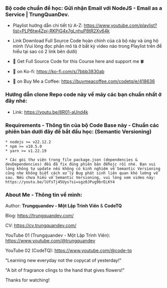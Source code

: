 ### Bộ code chuẩn để học: Gửi nhận Email với NodeJS - Email as a Service | TrungQuanDev.

- Playlist hướng dẫn chi tiết từ A-Z: https://www.youtube.com/playlist?list=PLP6tw4Zpj-RKPiG4x7gLnhuP8tR2Xv64k

- Link Download Full Source Code hoàn chỉnh của cả bộ này và ủng hộ mình (Vui lòng đọc phần mô tả ở bất kỳ video nào trong Playlist trên để hiểu tại sao có 2 link bên dưới)

- 🤝 Get Full Source Code for this Course here and support me 🍀

- 🎁 on Ko-fi: https://ko-fi.com/s/7bbb3830ab

- 🎁 on Buy Me a Coffee: https://buymeacoffee.com/codetq/e/418636

### Hướng dẫn clone Repo code này về máy các bạn chuẩn nhất ở đây nhé:

- Link: https://youtu.be/8R01-aUnd4k

### Requirements - Thông tin của bộ Code Base này - Chuẩn các phiên bản dưới đây để bắt đầu học: (Semantic Versioning)

```
* nodejs >= v22.12.2
* npm >= v10.5.0
* yarn >= v1.22.19

* Các gói thư viện trong file package.json (dependencies & devDependencies) đều đã fix đúng phiên bản đểhojc rồi nhé. Bạn vui lòng không tự update nếu không có kinh nghiệm về Semantic Versioning cũng như không biết cách xử lý Bug phát sinh liên quan khó lường về sau. Nếu chưa hiểu về Semantic Versioning, vui lòng xem video này: https://youtu.be/lUfsTj45Uys?si=sgz0JPug9brELKY4
```

### About Me - Thông tin về mình:

Author: **Trungquandev - Một Lập Trình Viên** & **CodeTQ**

Blog: https://trungquandev.com/

CV: https://cv.trungquandev.com/

YouTube 01 (Trungquandev - Một Lập Trình Viên): https://www.youtube.com/@trungquandev

YouTube 02 (CodeTQ): https://www.youtube.com/@code-tq

"Learning new everyday not the copycat of yesterday!"

"A bit of fragrance clings to the hand that gives flowers!"

Thanks for watching!
